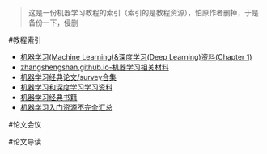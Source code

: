 > 这是一份机器学习教程的索引（索引的是教程资源），怕原作者删掉，于是备份一下，侵删<br>

#教程索引
* [机器学习(Machine Learning)&深度学习(Deep Learning)资料(Chapter 1)](https://github.com/ty4z2008/Qix/blob/master/dl.md)
* [zhangshengshan.github.io-机器学习相关材料](http://zhangshengshan.github.io/2016/07/13/%E6%9C%BA%E5%99%A8%E5%AD%A6%E4%B9%A0%E7%9B%B8%E5%85%B3%E6%9D%90%E6%96%99/)
* [机器学习经典论文/survey合集](http://suanfazu.com/t/ji-qi-xue-xi-jing-dian-lun-wen-slash-surveyhe-ji/14)
* [机器学习和深度学习学习资料](http://suanfazu.com/t/ji-qi-xue-xi-he-shen-du-xue-xi-xue-xi-zi-liao/126)
* [机器学习经典书籍](http://suanfazu.com/t/topic/15)
* [机器学习入门资源不完全汇总](http://ml.memect.com/article/machine-learning-guide.html)


#论文会议

#论文导读
